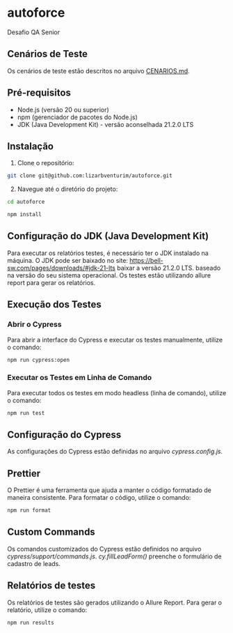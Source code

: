 # autoforce

Desafio QA Senior

## Cenários de Teste

Os cenários de teste estão descritos no arquivo [CENARIOS.md](CENARIOS.md).

## Pré-requisitos

- Node.js (versão 20 ou superior)
- npm (gerenciador de pacotes do Node.js)
- JDK (Java Development Kit) - versão aconselhada 21.2.0 LTS

## Instalação

1. Clone o repositório:

```sh
git clone git@github.com:lizarbventurim/autoforce.git

```

2. Navegue até o diretório do projeto:

```sh
cd autoforce
```

```sh
npm install
```

## Configuração do JDK (Java Development Kit)

Para executar os relatórios testes, é necessário ter o JDK instalado na máquina. O JDK pode ser baixado no site: https://bell-sw.com/pages/downloads/#jdk-21-lts baixar a versão 21.2.0 LTS. baseado na versão do seu sistema operacional.
Os testes estão utilizando allure report para gerar os relatórios.

## Execução dos Testes

### Abrir o Cypress

Para abrir a interface do Cypress e executar os testes manualmente, utilize o comando:

```sh
npm run cypress:open
```

### Executar os Testes em Linha de Comando

Para executar todos os testes em modo headless (linha de comando), utilize o comando:

```sh
npm run test
```

## Configuração do Cypress

As configurações do Cypress estão definidas no arquivo _cypress.config.js._

## Prettier

O Prettier é uma ferramenta que ajuda a manter o código formatado de maneira consistente. Para formatar o código, utilize o comando:

```sh
npm run format
```

## Custom Commands

Os comandos customizados do Cypress estão definidos no arquivo _cypress/support/commands.js_.
_cy.fillLeadForm()_ preenche o formulário de cadastro de leads.

## Relatórios de testes

Os relatórios de testes são gerados utilizando o Allure Report. Para gerar o relatório, utilize o comando:

```sh
npm run results
```
